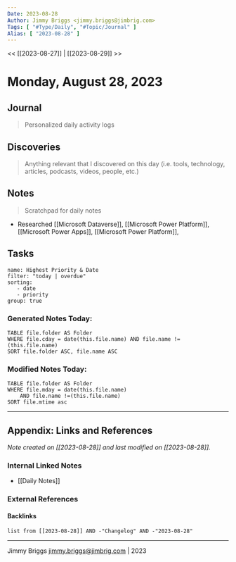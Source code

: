 ```yaml
---
Date: 2023-08-28
Author: Jimmy Briggs <jimmy.briggs@jimbrig.com>
Tags: [ "#Type/Daily", "#Topic/Journal" ]
Alias: [ "2023-08-28" ]
---
```


<< [[2023-08-27]] | [[2023-08-29]] >>

# Monday, August 28, 2023

## Journal

> Personalized daily activity logs

## Discoveries

> Anything relevant that I discovered on this day (i.e. tools, technology, articles, podcasts, videos, people, etc.)

## Notes

> Scratchpad for daily notes

- Researched [[Microsoft Dataverse]], [[Microsoft Power Platform]], [[Microsoft Power Apps]], [[Microsoft Power Platform]], 

## Tasks

```todoist
name: Highest Priority & Date
filter: "today | overdue"
sorting: 
   - date
   - priority
group: true
```


### Generated Notes Today:

```dataview
TABLE file.folder AS Folder 
WHERE file.cday = date(this.file.name) AND file.name !=(this.file.name) 
SORT file.folder ASC, file.name ASC
```

### Modified Notes Today:

```dataview
TABLE file.folder AS Folder
WHERE file.mday = date(this.file.name) 
	AND file.name !=(this.file.name)
SORT file.mtime asc
```

***

## Appendix: Links and References

*Note created on [[2023-08-28]] and last modified on [[2023-08-28]].*

### Internal Linked Notes

- [[Daily Notes]]

### External References

#### Backlinks

```dataview
list from [[2023-08-28]] AND -"Changelog" AND -"2023-08-28"
```


***

Jimmy Briggs <jimmy.briggs@jimbrig.com> | 2023